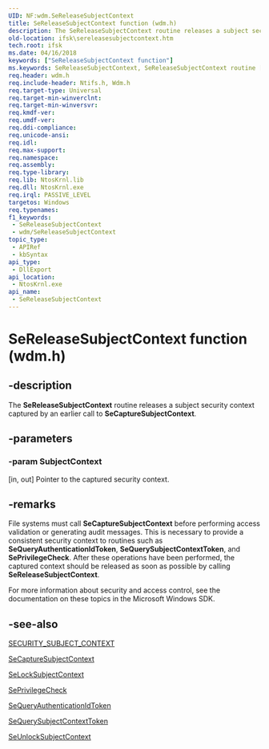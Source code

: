 ```yaml
---
UID: NF:wdm.SeReleaseSubjectContext
title: SeReleaseSubjectContext function (wdm.h)
description: The SeReleaseSubjectContext routine releases a subject security context captured by an earlier call to SeCaptureSubjectContext.
old-location: ifsk\sereleasesubjectcontext.htm
tech.root: ifsk
ms.date: 04/16/2018
keywords: ["SeReleaseSubjectContext function"]
ms.keywords: SeReleaseSubjectContext, SeReleaseSubjectContext routine [Installable File System Drivers], ifsk.sereleasesubjectcontext, ntifs/SeReleaseSubjectContext, seref_f46fe5d3-13d1-4907-85b4-47eb78116fe0.xml
req.header: wdm.h
req.include-header: Ntifs.h, Wdm.h
req.target-type: Universal
req.target-min-winverclnt: 
req.target-min-winversvr: 
req.kmdf-ver: 
req.umdf-ver: 
req.ddi-compliance: 
req.unicode-ansi: 
req.idl: 
req.max-support: 
req.namespace: 
req.assembly: 
req.type-library: 
req.lib: NtosKrnl.lib
req.dll: NtosKrnl.exe
req.irql: PASSIVE_LEVEL
targetos: Windows
req.typenames: 
f1_keywords:
 - SeReleaseSubjectContext
 - wdm/SeReleaseSubjectContext
topic_type:
 - APIRef
 - kbSyntax
api_type:
 - DllExport
api_location:
 - NtosKrnl.exe
api_name:
 - SeReleaseSubjectContext
---
```


# SeReleaseSubjectContext function (wdm.h)


## -description

The <b>SeReleaseSubjectContext</b> routine releases a subject security context captured by an earlier call to <b>SeCaptureSubjectContext</b>.

## -parameters

### -param SubjectContext 

[in, out]
Pointer to the captured security context.

## -remarks

File systems must call <b>SeCaptureSubjectContext</b> before performing access validation or generating audit messages. This is necessary to provide a consistent security context to routines such as <b>SeQueryAuthenticationIdToken</b>, <b>SeQuerySubjectContextToken</b>, and <b>SePrivilegeCheck</b>. After these operations have been performed, the captured context should be released as soon as possible by calling <b>SeReleaseSubjectContext</b>.

For more information about security and access control, see the documentation on these topics in the Microsoft Windows SDK.

## -see-also

<a href="/windows-hardware/drivers/kernel/eprocess">SECURITY_SUBJECT_CONTEXT</a>



<a href="/windows-hardware/drivers/ddi/ntifs/nf-ntifs-secapturesubjectcontext">SeCaptureSubjectContext</a>



<a href="/windows-hardware/drivers/ddi/ntifs/nf-ntifs-selocksubjectcontext">SeLockSubjectContext</a>



<a href="/windows-hardware/drivers/ddi/ntifs/nf-ntifs-seprivilegecheck">SePrivilegeCheck</a>



<a href="/windows-hardware/drivers/ddi/ntifs/nf-ntifs-sequeryauthenticationidtoken">SeQueryAuthenticationIdToken</a>



<a href="/windows-hardware/drivers/ddi/ntifs/nf-ntifs-sequerysubjectcontexttoken">SeQuerySubjectContextToken</a>



<a href="/windows-hardware/drivers/ddi/ntifs/nf-ntifs-seunlocksubjectcontext">SeUnlockSubjectContext</a>
